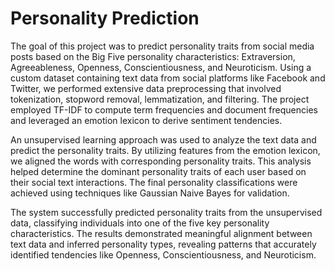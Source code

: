 # Personality Prediction

The goal of this project was to predict personality traits from social media posts based on the Big Five personality characteristics: Extraversion, Agreeableness, Openness, Conscientiousness, and Neuroticism. Using a custom dataset containing text data from social platforms like Facebook and Twitter, we performed extensive data preprocessing that involved tokenization, stopword removal, lemmatization, and filtering. The project employed TF-IDF to compute term frequencies and document frequencies and leveraged an emotion lexicon to derive sentiment tendencies.

An unsupervised learning approach was used to analyze the text data and predict the personality traits. By utilizing features from the emotion lexicon, we aligned the words with corresponding personality traits. This analysis helped determine the dominant personality traits of each user based on their social text interactions. The final personality classifications were achieved using techniques like Gaussian Naive Bayes for validation.

The system successfully predicted personality traits from the unsupervised data, classifying individuals into one of the five key personality characteristics. The results demonstrated meaningful alignment between text data and inferred personality types, revealing patterns that accurately identified tendencies like Openness, Conscientiousness, and Neuroticism.
